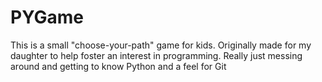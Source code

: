 # PYGame

This is a small "choose-your-path" game for kids.  Originally made for my daughter to help foster an interest in programming.  Really just messing around and getting to know Python and a feel for Git
